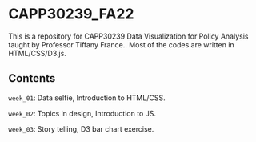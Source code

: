 # CAPP30239_FA22

This is a repository for CAPP30239 Data Visualization for Policy Analysis taught by Professor Tiffany France.. Most of the codes are written in HTML/CSS/D3.js. 

## Contents
`week_01`: Data selfie, Introduction to HTML/CSS. 

`week_02`: Topics in design, Introduction to JS. 

`week_03`: Story telling, D3 bar chart exercise. 
